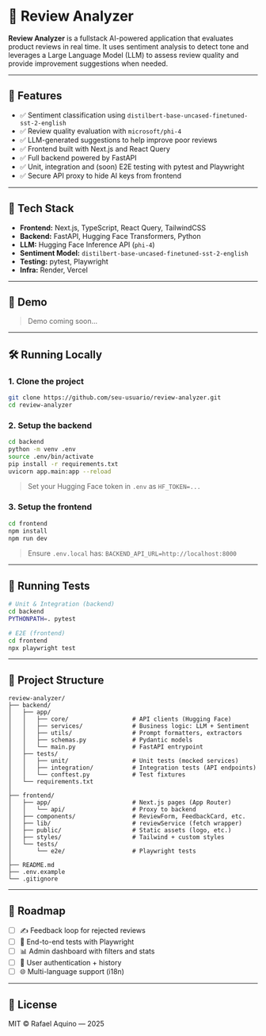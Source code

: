 # 🧠 Review Analyzer

**Review Analyzer** is a fullstack AI-powered application that evaluates product reviews in real time. It uses sentiment analysis to detect tone and leverages a Large Language Model (LLM) to assess review quality and provide improvement suggestions when needed.

---

## 🚀 Features

- ✅ Sentiment classification using `distilbert-base-uncased-finetuned-sst-2-english`
- ✅ Review quality evaluation with `microsoft/phi-4`
- ✅ LLM-generated suggestions to help improve poor reviews
- ✅ Frontend built with Next.js and React Query
- ✅ Full backend powered by FastAPI
- ✅ Unit, integration and (soon) E2E testing with pytest and Playwright
- ✅ Secure API proxy to hide AI keys from frontend

---

## 🧰 Tech Stack

- **Frontend:** Next.js, TypeScript, React Query, TailwindCSS
- **Backend:** FastAPI, Hugging Face Transformers, Python
- **LLM:** Hugging Face Inference API (`phi-4`)
- **Sentiment Model:** `distilbert-base-uncased-finetuned-sst-2-english`
- **Testing:** pytest, Playwright
- **Infra:** Render, Vercel

---

## 📸 Demo

> Demo coming soon...

---

## 🛠️ Running Locally

### 1. Clone the project

```bash
git clone https://github.com/seu-usuario/review-analyzer.git
cd review-analyzer
```

### 2. Setup the backend

```bash
cd backend
python -m venv .env
source .env/bin/activate
pip install -r requirements.txt
uvicorn app.main:app --reload
```

> Set your Hugging Face token in `.env` as `HF_TOKEN=...`

### 3. Setup the frontend

```bash
cd frontend
npm install
npm run dev
```

> Ensure `.env.local` has:
> `BACKEND_API_URL=http://localhost:8000`

---

## 🧪 Running Tests

```bash
# Unit & Integration (backend)
cd backend
PYTHONPATH=. pytest

# E2E (frontend)
cd frontend
npx playwright test
```

---

## 📁 Project Structure

```
review-analyzer/
├── backend/
│   ├── app/
│   │   ├── core/                  # API clients (Hugging Face)
│   │   ├── services/              # Business logic: LLM + Sentiment
│   │   ├── utils/                 # Prompt formatters, extractors
│   │   ├── schemas.py             # Pydantic models
│   │   └── main.py                # FastAPI entrypoint
│   ├── tests/
│   │   ├── unit/                  # Unit tests (mocked services)
│   │   ├── integration/           # Integration tests (API endpoints)
│   │   └── conftest.py            # Test fixtures
│   └── requirements.txt
│
├── frontend/
│   ├── app/                       # Next.js pages (App Router)
│   │   └── api/                   # Proxy to backend
│   ├── components/                # ReviewForm, FeedbackCard, etc.
│   ├── lib/                       # reviewService (fetch wrapper)
│   ├── public/                    # Static assets (logo, etc.)
│   ├── styles/                    # Tailwind + custom styles
│   └── tests/
│       └── e2e/                   # Playwright tests
│
├── README.md
├── .env.example
└── .gitignore
```

---

## 🔮 Roadmap

- [ ] ✍️ Feedback loop for rejected reviews
- [ ] 🧪 End-to-end tests with Playwright
- [ ] 📊 Admin dashboard with filters and stats
- [ ] 🔐 User authentication + history
- [ ] 🌐 Multi-language support (i18n)

---

## 📄 License

MIT © Rafael Aquino — 2025